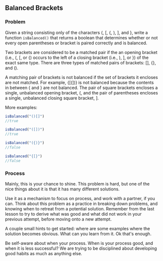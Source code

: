 ## Balanced Brackets


### Problem

Given a string consisting only of the characters (, [, {, ), ], and }, write a function ```isBalanced()``` that returns a boolean that determines whether or not every open parentheses or bracket is paired correctly and is balanced.

Two brackets are considered to be a matched pair if the an opening bracket (i.e., (, [, or {) occurs to the left of a closing bracket (i.e., ), ], or }) of the exact same type. There are three types of matched pairs of brackets: [], {}, and ().

A matching pair of brackets is not balanced if the set of brackets it encloses are not matched. For example, {[(])} is not balanced because the contents in between { and } are not balanced. The pair of square brackets encloses a single, unbalanced opening bracket, (, and the pair of parentheses encloses a single, unbalanced closing square bracket, ].

More examples:

```javascript
isBalanced("()[]")
//true
```

```javascript
isBalanced("([])")
//true
```

```javascript
isBalanced("({)}")
//false
```

```javascript
isBalanced("{[}")
//false
```


### Process

Mainly, this is your chance to shine.  This problem is hard, but one of the nice things about it is that it has many different solutions.  

Use it as a mechanism to focus on process, and work with a partner, if you can.  Think about this problem as a practice in breaking down problems, and knowing when to retreat from a potential solution.  Remember from the last lesson to try to derive what was good and what did not work in your previous attempt, before moving onto a new attempt.

A couple small hints to get started: where are some examples where the solution becomes obvious.  What can you learn from it.  Ok that's enough.  

Be self-aware about when your process.  When is your process good, and when it is less successful?  We are trying to be disciplined about developing good habits as much as anything else.
